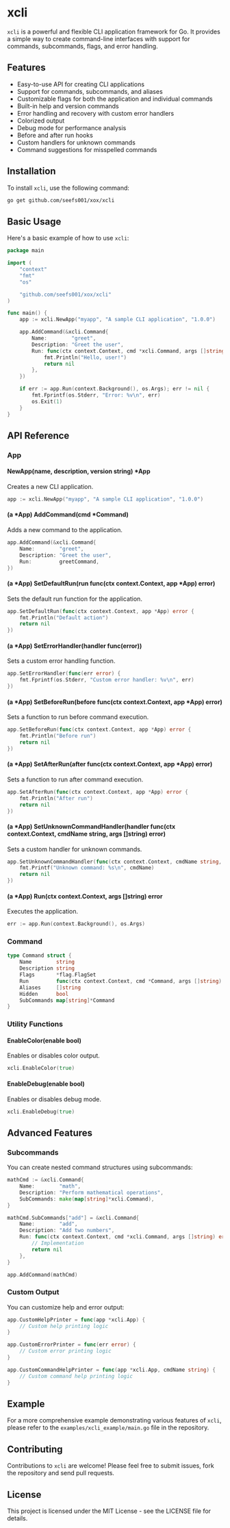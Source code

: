 # xcli

`xcli` is a powerful and flexible CLI application framework for Go. It provides a simple way to create command-line interfaces with support for commands, subcommands, flags, and error handling.

## Features

- Easy-to-use API for creating CLI applications
- Support for commands, subcommands, and aliases
- Customizable flags for both the application and individual commands
- Built-in help and version commands
- Error handling and recovery with custom error handlers
- Colorized output
- Debug mode for performance analysis
- Before and after run hooks
- Custom handlers for unknown commands
- Command suggestions for misspelled commands

## Installation

To install `xcli`, use the following command:

```bash
go get github.com/seefs001/xox/xcli
```

## Basic Usage

Here's a basic example of how to use `xcli`:

```go
package main

import (
    "context"
    "fmt"
    "os"

    "github.com/seefs001/xox/xcli"
)

func main() {
    app := xcli.NewApp("myapp", "A sample CLI application", "1.0.0")

    app.AddCommand(&xcli.Command{
        Name:        "greet",
        Description: "Greet the user",
        Run: func(ctx context.Context, cmd *xcli.Command, args []string) error {
            fmt.Println("Hello, user!")
            return nil
        },
    })

    if err := app.Run(context.Background(), os.Args); err != nil {
        fmt.Fprintf(os.Stderr, "Error: %v\n", err)
        os.Exit(1)
    }
}
```

## API Reference

### App

#### NewApp(name, description, version string) *App

Creates a new CLI application.

```go
app := xcli.NewApp("myapp", "A sample CLI application", "1.0.0")
```

#### (a *App) AddCommand(cmd *Command)

Adds a new command to the application.

```go
app.AddCommand(&xcli.Command{
    Name:        "greet",
    Description: "Greet the user",
    Run:         greetCommand,
})
```

#### (a *App) SetDefaultRun(run func(ctx context.Context, app *App) error)

Sets the default run function for the application.

```go
app.SetDefaultRun(func(ctx context.Context, app *App) error {
    fmt.Println("Default action")
    return nil
})
```

#### (a *App) SetErrorHandler(handler func(error))

Sets a custom error handling function.

```go
app.SetErrorHandler(func(err error) {
    fmt.Fprintf(os.Stderr, "Custom error handler: %v\n", err)
})
```

#### (a *App) SetBeforeRun(before func(ctx context.Context, app *App) error)

Sets a function to run before command execution.

```go
app.SetBeforeRun(func(ctx context.Context, app *App) error {
    fmt.Println("Before run")
    return nil
})
```

#### (a *App) SetAfterRun(after func(ctx context.Context, app *App) error)

Sets a function to run after command execution.

```go
app.SetAfterRun(func(ctx context.Context, app *App) error {
    fmt.Println("After run")
    return nil
})
```

#### (a *App) SetUnknownCommandHandler(handler func(ctx context.Context, cmdName string, args []string) error)

Sets a custom handler for unknown commands.

```go
app.SetUnknownCommandHandler(func(ctx context.Context, cmdName string, args []string) error {
    fmt.Printf("Unknown command: %s\n", cmdName)
    return nil
})
```

#### (a *App) Run(ctx context.Context, args []string) error

Executes the application.

```go
err := app.Run(context.Background(), os.Args)
```

### Command

```go
type Command struct {
    Name        string
    Description string
    Flags       *flag.FlagSet
    Run         func(ctx context.Context, cmd *Command, args []string) error
    Aliases     []string
    Hidden      bool
    SubCommands map[string]*Command
}
```

### Utility Functions

#### EnableColor(enable bool)

Enables or disables color output.

```go
xcli.EnableColor(true)
```

#### EnableDebug(enable bool)

Enables or disables debug mode.

```go
xcli.EnableDebug(true)
```

## Advanced Features

### Subcommands

You can create nested command structures using subcommands:

```go
mathCmd := &xcli.Command{
    Name:        "math",
    Description: "Perform mathematical operations",
    SubCommands: make(map[string]*xcli.Command),
}

mathCmd.SubCommands["add"] = &xcli.Command{
    Name:        "add",
    Description: "Add two numbers",
    Run: func(ctx context.Context, cmd *xcli.Command, args []string) error {
        // Implementation
        return nil
    },
}

app.AddCommand(mathCmd)
```

### Custom Output

You can customize help and error output:

```go
app.CustomHelpPrinter = func(app *xcli.App) {
    // Custom help printing logic
}

app.CustomErrorPrinter = func(err error) {
    // Custom error printing logic
}

app.CustomCommandHelpPrinter = func(app *xcli.App, cmdName string) {
    // Custom command help printing logic
}
```

## Example

For a more comprehensive example demonstrating various features of `xcli`, please refer to the `examples/xcli_example/main.go` file in the repository.

## Contributing

Contributions to `xcli` are welcome! Please feel free to submit issues, fork the repository and send pull requests.

## License

This project is licensed under the MIT License - see the LICENSE file for details.
